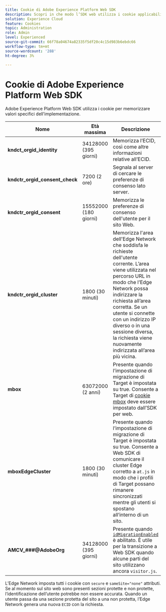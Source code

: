 ```yaml
---
title: Cookie di Adobe Experience Platform Web SDK
description: Scopri in che modo l’SDK web utilizza i cookie applicabili alla tua implementazione.
solution: Experience Cloud
feature: Cookies
topic: Administration
role: Admin
level: Experienced
source-git-commit: 66f78a04674a82335f5df20c4c15d983b6ebdc66
workflow-type: tm+mt
source-wordcount: '288'
ht-degree: 3%

---
```


# Cookie di Adobe Experience Platform Web SDK

Adobe Experience Platform Web SDK utilizza i cookie per memorizzare valori specifici dell’implementazione.

| Nome | Età massima | Descrizione |
|---|---|---|
| **kndct_orgid_identity** | 34128000 (395 giorni) | Memorizza l’ECID, così come altre informazioni relative all’ECID. |
| **kndctr_orgid_consent_check** | 7200 (2 ore) | Segnala al server di cercare le preferenze di consenso lato server. |
| **kndctr_orgid_consent** | 15552000 (180 giorni) | Memorizza le preferenze di consenso dell&#39;utente per il sito Web. |
| **kndctr_orgid_cluster** | 1800 (30 minuti) | Memorizza l&#39;area dell&#39;Edge Network che soddisfa le richieste dell&#39;utente corrente. L’area viene utilizzata nel percorso URL in modo che l’Edge Network possa indirizzare la richiesta all’area corretta. Se un utente si connette con un indirizzo IP diverso o in una sessione diversa, la richiesta viene nuovamente indirizzata all’area più vicina. |
| **mbox** | 63072000 (2 anni) | Presente quando l’impostazione di migrazione di Target è impostata su true. Consente a Target di [cookie mbox](https://developer.adobe.com/target/implement/client-side/atjs/atjs-cookies/) deve essere impostato dall’SDK per web. |
| **mboxEdgeCluster** | 1800 (30 minuti) | Presente quando l’impostazione di migrazione di Target è impostata su true. Consente a Web SDK di comunicare il cluster Edge corretto a `at.js` in modo che i profili di Target possano rimanere sincronizzati mentre gli utenti si spostano all’interno di un sito. |
| **AMCV_###@AdobeOrg** | 34128000 (395 giorni) | Presente quando [`idMigrationEnabled`](https://experienceleague.adobe.com/en/docs/experience-platform/web-sdk/commands/configure/idmigrationenabled) è abilitato. È utile per la transizione a Web SDK quando alcune parti del sito utilizzano ancora `visitor.js`. |

L’Edge Network imposta tutti i cookie con `secure` e `sameSite="none"` attributi. Se al momento sul sito web sono presenti sezioni protette e non protette, l’identificazione dell’utente potrebbe non essere accurata. Quando un utente passa da una sezione protetta del sito a una non protetta, l’Edge Network genera una nuova `ECID` con la richiesta.

